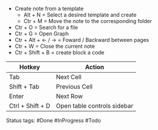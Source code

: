 * Create note from a template
	* Alt + N  = Select a desired template and create
	* Ctr + M = Move the note to the corresponding folder
* Ctr + O = Search for a file
* Ctr + G = Open Graph
* Ctr + Alt + <- / -> = Foward / Backward between pages
* Ctr + W = Close the current note
* Ctr + Shift + B = create block a code


| Hotkey          | Action                      |
| ---------------- | --------------------------- |
| Tab              | Next Cell                   |
| Shift + Tab      | Previous Cell               |
| Enter            | Next Row                    |
| Ctrl + Shift + D | Open table controls sidebar |

Status tags:
#Done 
#InProgress 
#Todo 
